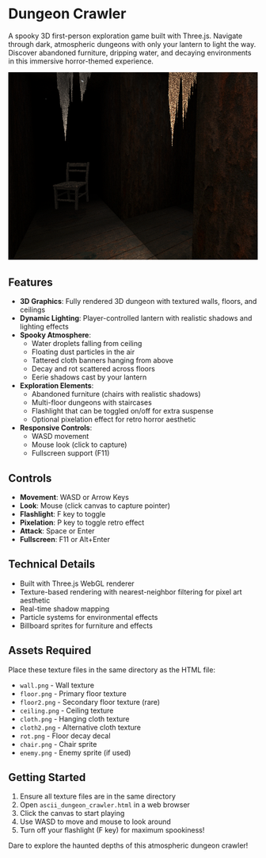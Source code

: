 # Dungeon Crawler

A spooky 3D first-person exploration game built with Three.js. Navigate through dark, atmospheric dungeons with only your lantern to light the way. Discover abandoned furniture, dripping water, and decaying environments in this immersive horror-themed experience.

![Screenshot](screenshot.png)

## Features

- **3D Graphics**: Fully rendered 3D dungeon with textured walls, floors, and ceilings
- **Dynamic Lighting**: Player-controlled lantern with realistic shadows and lighting effects
- **Spooky Atmosphere**: 
  - Water droplets falling from ceiling
  - Floating dust particles in the air
  - Tattered cloth banners hanging from above
  - Decay and rot scattered across floors
  - Eerie shadows cast by your lantern
- **Exploration Elements**:
  - Abandoned furniture (chairs with realistic shadows)
  - Multi-floor dungeons with staircases
  - Flashlight that can be toggled on/off for extra suspense
  - Optional pixelation effect for retro horror aesthetic
- **Responsive Controls**:
  - WASD movement
  - Mouse look (click to capture)
  - Fullscreen support (F11)

## Controls

- **Movement**: WASD or Arrow Keys
- **Look**: Mouse (click canvas to capture pointer)
- **Flashlight**: F key to toggle
- **Pixelation**: P key to toggle retro effect
- **Attack**: Space or Enter
- **Fullscreen**: F11 or Alt+Enter

## Technical Details

- Built with Three.js WebGL renderer
- Texture-based rendering with nearest-neighbor filtering for pixel art aesthetic
- Real-time shadow mapping
- Particle systems for environmental effects
- Billboard sprites for furniture and effects

## Assets Required

Place these texture files in the same directory as the HTML file:
- `wall.png` - Wall texture
- `floor.png` - Primary floor texture  
- `floor2.png` - Secondary floor texture (rare)
- `ceiling.png` - Ceiling texture
- `cloth.png` - Hanging cloth texture
- `cloth2.png` - Alternative cloth texture
- `rot.png` - Floor decay decal
- `chair.png` - Chair sprite
- `enemy.png` - Enemy sprite (if used)

## Getting Started

1. Ensure all texture files are in the same directory
2. Open `ascii_dungeon_crawler.html` in a web browser
3. Click the canvas to start playing
4. Use WASD to move and mouse to look around
5. Turn off your flashlight (F key) for maximum spookiness!

Dare to explore the haunted depths of this atmospheric dungeon crawler!
